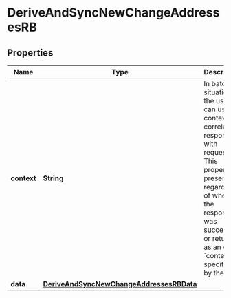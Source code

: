 

# DeriveAndSyncNewChangeAddressesRB


## Properties

| Name | Type | Description | Notes |
|------------ | ------------- | ------------- | -------------|
|**context** | **String** | In batch situations the user can use the context to correlate responses with requests. This property is present regardless of whether the response was successful or returned as an error. &#x60;context&#x60; is specified by the user. |  [optional] |
|**data** | [**DeriveAndSyncNewChangeAddressesRBData**](DeriveAndSyncNewChangeAddressesRBData.md) |  |  |




